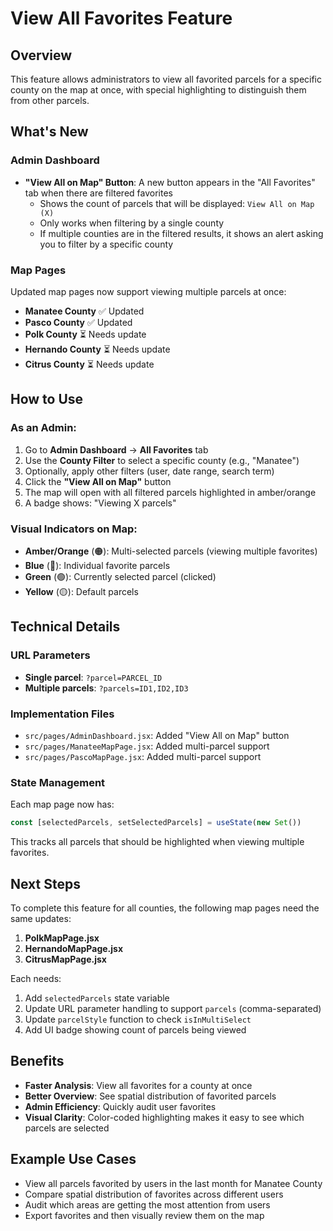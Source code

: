 # View All Favorites Feature

## Overview
This feature allows administrators to view all favorited parcels for a specific county on the map at once, with special highlighting to distinguish them from other parcels.

## What's New

### Admin Dashboard
- **"View All on Map" Button**: A new button appears in the "All Favorites" tab when there are filtered favorites
  - Shows the count of parcels that will be displayed: `View All on Map (X)`
  - Only works when filtering by a single county
  - If multiple counties are in the filtered results, it shows an alert asking you to filter by a specific county

### Map Pages
Updated map pages now support viewing multiple parcels at once:
- **Manatee County** ✅ Updated
- **Pasco County** ✅ Updated
- **Polk County** ⏳ Needs update
- **Hernando County** ⏳ Needs update  
- **Citrus County** ⏳ Needs update

## How to Use

### As an Admin:
1. Go to **Admin Dashboard** → **All Favorites** tab
2. Use the **County Filter** to select a specific county (e.g., "Manatee")
3. Optionally, apply other filters (user, date range, search term)
4. Click the **"View All on Map"** button
5. The map will open with all filtered parcels highlighted in amber/orange
6. A badge shows: "Viewing X parcels"

### Visual Indicators on Map:
- **Amber/Orange** (🟠): Multi-selected parcels (viewing multiple favorites)
- **Blue** (🔵): Individual favorite parcels
- **Green** (🟢): Currently selected parcel (clicked)
- **Yellow** (🟡): Default parcels

## Technical Details

### URL Parameters
- **Single parcel**: `?parcel=PARCEL_ID`
- **Multiple parcels**: `?parcels=ID1,ID2,ID3`

### Implementation Files
- `src/pages/AdminDashboard.jsx`: Added "View All on Map" button
- `src/pages/ManateeMapPage.jsx`: Added multi-parcel support
- `src/pages/PascoMapPage.jsx`: Added multi-parcel support

### State Management
Each map page now has:
```javascript
const [selectedParcels, setSelectedParcels] = useState(new Set())
```

This tracks all parcels that should be highlighted when viewing multiple favorites.

## Next Steps

To complete this feature for all counties, the following map pages need the same updates:
1. **PolkMapPage.jsx**
2. **HernandoMapPage.jsx**
3. **CitrusMapPage.jsx**

Each needs:
1. Add `selectedParcels` state variable
2. Update URL parameter handling to support `parcels` (comma-separated)
3. Update `parcelStyle` function to check `isInMultiSelect`
4. Add UI badge showing count of parcels being viewed

## Benefits
- **Faster Analysis**: View all favorites for a county at once
- **Better Overview**: See spatial distribution of favorited parcels
- **Admin Efficiency**: Quickly audit user favorites
- **Visual Clarity**: Color-coded highlighting makes it easy to see which parcels are selected

## Example Use Cases
- View all parcels favorited by users in the last month for Manatee County
- Compare spatial distribution of favorites across different users
- Audit which areas are getting the most attention from users
- Export favorites and then visually review them on the map
